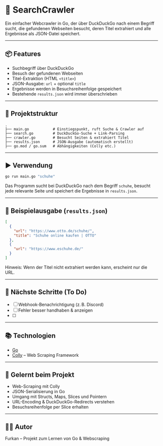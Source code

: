 # 🔎 SearchCrawler

Ein einfacher Webcrawler in Go, der über DuckDuckGo nach einem Begriff sucht, die gefundenen Webseiten besucht, deren Titel extrahiert und alle Ergebnisse als JSON-Datei speichert.

---

## 📦 Features

- Suchbegriff über DuckDuckGo
- Besuch der gefundenen Webseiten
- Titel-Extraktion (HTML `<title>`)
- JSON-Ausgabe: `url` + optional `title`
- Ergebnisse werden in Besuchsreihenfolge gespeichert
- Bestehende `results.json` wird immer überschrieben

---

## 📁 Projektstruktur

```
.
├── main.go           # Einstiegspunkt, ruft Suche & Crawler auf
├── search.go         # DuckDuckGo-Suche + Link-Parsing
├── crawler.go        # Besucht Seiten & extrahiert Titel
├── results.json      # JSON-Ausgabe (automatisch erstellt)
├── go.mod / go.sum   # Abhängigkeiten (Colly etc.)
```

---

## ▶️ Verwendung

```bash
go run main.go "schuhe"
```

Das Programm sucht bei DuckDuckGo nach dem Begriff `schuhe`, besucht jede relevante Seite und speichert die Ergebnisse in `results.json`.

---

## 📄 Beispielausgabe (`results.json`)

```json
[
  {
    "url": "https://www.otto.de/schuhe/",
    "title": "Schuhe online kaufen | OTTO"
  },
  {
    "url": "https://www.eschuhe.de/"
  }
]
```

Hinweis: Wenn der Titel nicht extrahiert werden kann, erscheint nur die URL.

---

## 🔧 Nächste Schritte (To Do)

- [ ] Webhook-Benachrichtigung (z. B. Discord)
- [ ] Fehler besser handhaben & anzeigen
- [ ] 

---

## 📚 Technologien

- [Go](https://golang.org/)
- [Colly](https://github.com/gocolly/colly) – Web Scraping Framework

---

## 🧠 Gelernt beim Projekt

- Web-Scraping mit Colly
- JSON-Serialisierung in Go
- Umgang mit Structs, Maps, Slices und Pointern
- URL-Encoding & DuckDuckGo-Redirects verstehen
- Besuchsreihenfolge per Slice erhalten

---

## 👨‍💻 Autor

Furkan – Projekt zum Lernen von Go & Webscraping  
